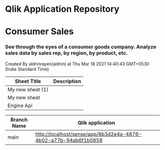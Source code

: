 # Qlik Application Repository 
# Consumer Sales
### See through the eyes of a consumer goods company.  Analyze sales data by sales rep, by region, by product, etc.
Created By aldrinrayen(aldrin) at Thu Mar 18 2021 14:40:43 GMT+0530 (India Standard Time)




Sheet Title | Description
------------ | -------------
My new sheet (1)|
My new sheet|
Engine Api|



Branch Name|Qlik application
---|---
main|[http://localhost/sense/app/8b3d2e4a-4876-4b02-a77b-94ab6f1b0858](http://localhost/sense/app/8b3d2e4a-4876-4b02-a77b-94ab6f1b0858)